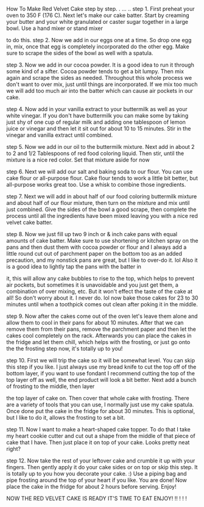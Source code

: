 How To Make Red Velvet Cake step by step. . ... ..
step 1. First preheat your oven to 350 F (176 C). Next let's make our
cake batter. Start by creaming your butter and your white granulated or
caster sugar together in a large bowl. Use a hand mixer or stand mixer

to do this.
step 2. Now we add in our eggs one at a time. So drop one egg in, mix,
once that egg is completely incorporated do the other egg. Make sure to
scrape the sides of the bowl as well with a spatula.

step 3. Now we add in our cocoa powder. It is a good idea to run it
through some kind of a sifter. Cocoa powder tends to get a bit lumpy.
Then mix again and scrape the sides as needed. Throughout this whole
process we don't want to over mix, just until things are incorporated.
If we mix too much we will add too much air into the batter which can
cause air pockets in our cake.

step 4. Now add in your vanilla extract to your buttermilk as well as
your white vinegar. If you don't have buttermilk you can make some by
taking just shy of one cup of regular milk and adding one tablespoon of
lemon juice or vinegar and then let it sit out for about 10 to 15
minutes. Stir in the vinegar and vanilla extract until combined.

step 5. Now we add in our oil to the buttermilk mixture. Next add in
about 2 to 2 and 1/2 Tablespoons of red food coloring liquid. Then
stir, until the mixture is a nice red color. Set that mixture aside for now

step 6. Next we will add our salt and baking soda to our flour. You
can use cake flour or all-purpose flour. Cake flour tends to work a
little bit better, but all-purpose works great too. Use a whisk to
combine those ingredients.

step 7. Next we will add in about half of our food coloring buttermilk
mixture and about half of our flour mixture, then turn on the mixture
and mix until just combined. Give the sides of the bowl a good scrape,
then complete the process until all the ingredients have been mixed
leaving you with a nice red velvet cake batter.

step 8. Now we just fill up two 9 inch or & inch cake pans with equal
amounts of cake batter. Make sure to use shortening or kitchen spray on
the pans and then dust them with cocoa powder or flour and I always add
a little round cut out of parchment paper on the bottom too as an added
precaution, and my nonstick pans are great, but I like to over-do it.
lol Also it is a good idea to lightly tap the pans with the batter in

it, this will allow any cake bubbles to rise to the top, which helps to
prevent air pockets, but sometimes it is unavoidable and you just get
them, a combination of over mixing, etc. But it won't effect the taste
of the cake at all! So don't worry about it. I never do. lol now bake
those cakes for 23 to 30 minutes until when a toothpick comes out clean
after poking it in the middle.

step 9. Now after the cakes come out of the oven let's leave them alone
and allow them to cool in their pans for about 10 minutes. After that
we can remove them from their pans, remove the parchment paper and then
let the cakes cool completely on the rack. Afterwards you can place the
cakes in the fridge and let them chill, which helps with the frosting,
or just go onto the the frosting step now, it's totally up to you!

step 10. First we will trip the cake so it will be somewhat level. You
can skip this step if you like. I just always use my bread knife to cut
the top off of the bottom layer, if you want to use fondant I recommend
cutting the top of the top layer off as well, the end product will look
a bit better. Next add a bunch of frosting to the middle, then layer

the top layer of cake on. Then cover that whole cake with frosting.
There are a variety of tools that you can use, I normally just use my
cake spatula. Once done put the cake in the fridge for about 30
minutes. This is optional, but I like to do it, allows the frosting to
set a bit.

step 11. Now I want to make a heart-shaped cake topper. To do that I
take my heart cookie cutter and cut out a shape from the middle of that
piece of cake that I have. Then just place it on top of your cake.
Looks pretty neat right?

step 12. Now take the rest of your leftover cake and crumble it up
with your fingers. Then gently apply it do your cake sides or on top or
skip this step. It is totally up to you how you decorate your cake. :)
Use a piping bag and pipe frosting around the top of your heart if you
like. You are done! Now place the cake in the fridge for about 2 hours
before serving. Enjoy!

NOW THE RED VELVET CAKE IS READY IT'S TIME TO EAT ENJOY! !! ! ! !
